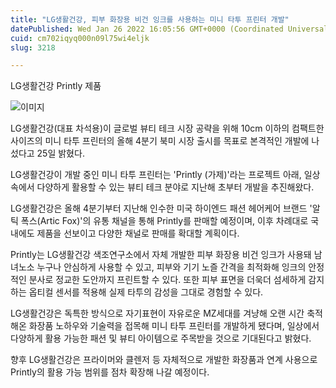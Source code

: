 ```yaml
---
title: "LG생활건강, 피부 화장용 비건 잉크를 사용하는 미니 타투 프린터 개발"
datePublished: Wed Jan 26 2022 16:05:56 GMT+0000 (Coordinated Universal Time)
cuid: cm702iqyq000n09l75wi4eljk
slug: 3218

---
```



LG생활건강 Printly 제품

![이미지](https://cdn.hashnode.com/res/hashnode/image/upload/v1739253319001/c72fa0a6-f25c-4ee7-9344-337aa62f9b55.jpeg)

LG생활건강(대표 차석용)이 글로벌 뷰티 테크 시장 공략을 위해 10cm 이하의 컴팩트한 사이즈의 미니 타투 프린터의 올해 4분기 북미 시장 출시를 목표로 본격적인 개발에 나섰다고 25일 밝혔다.

LG생활건강이 개발 중인 미니 타투 프린터는 'Printly (가제)'라는 프로젝트 아래, 일상 속에서 다양하게 활용할 수 있는 뷰티 테크 분야로 지난해 초부터 개발을 추진해왔다.

LG생활건강은 올해 4분기부터 지난해 인수한 미국 하이엔드 패션 헤어케어 브랜드 '알틱 폭스(Artic Fox)'의 유통 채널을 통해 Printly를 판매할 예정이며, 이후 차례대로 국내에도 제품을 선보이고 다양한 채널로 판매를 확대할 계획이다.

Printly는 LG생활건강 색조연구소에서 자체 개발한 피부 화장용 비건 잉크가 사용돼 남녀노소 누구나 안심하게 사용할 수 있고, 피부와 기기 노즐 간격을 최적화해 잉크의 안정적인 분사로 정교한 도안까지 프린트할 수 있다. 또한 피부 표면을 더욱더 섬세하게 감지하는 옵티컬 센서를 적용해 실제 타투의 감성을 그대로 경험할 수 있다.

LG생활건강은 독특한 방식으로 자기표현이 자유로운 MZ세대를 겨냥해 오랜 시간 축적해온 화장품 노하우와 기술력을 접목해 미니 타투 프린터를 개발하게 됐다며, 일상에서 다양하게 활용 가능한 패션 및 뷰티 아이템으로 주목받을 것으로 기대된다고 밝혔다.

향후 LG생활건강은 프라이머와 클렌저 등 자체적으로 개발한 화장품과 연계 사용으로 Printly의 활용 가능 범위를 점차 확장해 나갈 예정이다.